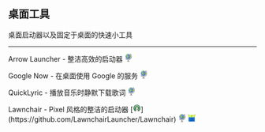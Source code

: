 ## 桌面工具

桌面启动器以及固定于桌面的快速小工具

---

Arrow Launcher - 整洁高效的启动器 ![](../assets/earth-globe.png)

Google Now - 在桌面使用 Google 的服务 ![](../assets/earth-globe.png)

QuickLyric - 播放音乐时静默下载歌词 ![](../assets/earth-globe.png)

Lawnchair - Pixel 风格的整洁的启动器 [![](../assets/open-source-icon.png "GPL 3.0@GitHub: https://github.com/LawnchairLauncher/Lawnchair")](https://github.com/LawnchairLauncher/Lawnchair) ![](../assets/earth-globe.png) [![](../assets/fdroid.png "Available on F-Droid")](https://f-droid.org/packages/ch.deletescape.lawnchair.plah)
